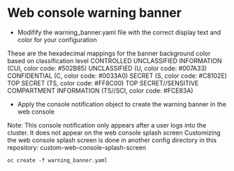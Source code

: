 # Web console warning banner

- Modifify the warning_banner.yaml file with the correct display text and color for your configuration

These are the hexadecimal mappings for the banner background color based on classification level
CONTROLLED UNCLASSIFIED INFORMATION (CUI, color code: #502B85)
UNCLASSIFIED (U, color code: #007A33)
CONFIDENTIAL (C, color code: #0033A0)
SECRET (S, color code: #C8102E)
TOP SECRET (TS, color code: #FF8C00)
TOP SECRET//SENSITIVE COMPARTMENT INFORMATION (TS//SCI, color code: #FCE83A)

- Apply the console notification object to create the warning banner in the web console

Note: This console notification only appears after a user logs into the cluster. It does not appear on the web console splash screen
Customizing the web console splash screen is done in another config directory in this repository: custom-web-console-splash-screen

```console
oc create -f warning_banner.yaml
```
